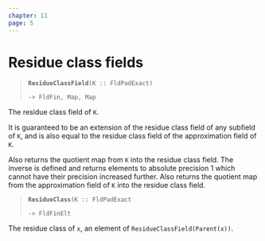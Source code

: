 ```yaml
---
chapter: 11
page: 5
---
```


# Residue class fields

> **`ResidueClassField`**`(K :: FldPadExact)`
>
> `-> FldFin, Map, Map`

The residue class field of `K`.

It is guaranteed to be an extension of the residue class field of any subfield of `K`, and is also equal to the residue class field of the approximation field of `K`.

Also returns the quotient map from `K` into the residue class field. The inverse is defined and returns elements to absolute precision 1 which cannot have their precision increased further. Also returns the quotient map from the approximation field of `K` into the residue class field.

> **`ResidueClass`**`(K :: FldPadExact`
>
> `-> FldFinElt`

The residue class of `x`, an element of `ResidueClassField(Parent(x))`.